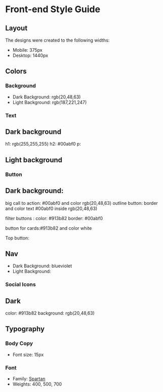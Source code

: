 # Front-end Style Guide

## Layout

The designs were created to the following widths:

- Mobile: 375px
- Desktop: 1440px

## Colors

### Background

- Dark Background: rgb(20,48,63)
- Light Background: rgb(187,221,247)

### Text
## Dark background
h1: rgb(255,255,255)
h2: #00abf0
p: 


## Light background


### Button
## Dark background:
big call to action: #00abf0 and color rgb(20,48,63)
outline button: border and color text #00abf0 inside rgb(20,48,63)

filter buttons : 
color: #913b82
border: #00abf0

button for cards:#913b82 and color white 

Top button: 

## Nav

- Dark Background: blueviolet
- Light Background: 

### Social Icons
## Dark
color: #913b82
background: rgb(20,48,63)

## Typography

### Body Copy

- Font size: 15px

### Font

- Family: [Spartan](https://fonts.google.com/specimen/Spartan)
- Weights: 400, 500, 700
